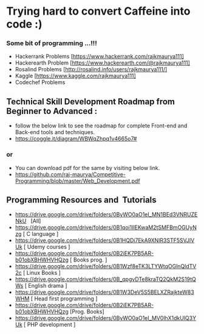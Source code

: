 Trying hard to convert Caffeine into code :)
=========================


### Some bit of programming ...!!!
 - Hackerrank Problems [https://www.hackerrank.com/rajkmaurya111]
 - Hackerearth Problem [https://www.hackerearth.com/@rajkmaurya111]
 - Rosalind Problems   [http://rosalind.info/users/rajkmaurya111/]
 - Kaggle [https://www.kaggle.com/rajkmaurya111]
 - Codechef Problems



## Technical Skill Development Roadmap from Beginner to Advanced :
 - follow the below link to see the roadmap for complete Front-end and Back-end tools and techniques.
 - https://coggle.it/diagram/WBWqZhpq1v4665o7#

### or
 - You can download pdf for the same by visiting below link.
 - https://github.com/raj-maurya/Competitive-Programming/blob/master/Web_Development.pdf
 
## Programming Resources and  Tutorials
 - https://drive.google.com/drive/folders/0ByWO0aO1eI_MN1BEd3VNRUZENkU   [All]
 - https://drive.google.com/drive/folders/0B1qoi1IlEKwaM2tSMFBmOGUyNzg   [ C language ]
 - https://drive.google.com/drive/folders/0B1HQDi7EkA9XNlR3STF5SVJIVUk   [ Udemy courses ]
 - https://drive.google.com/drive/folders/0B2iEK7PB5AR-b01obXBHWHVHQzg   [ Books prog. ]
 - https://drive.google.com/drive/folders/0B1Wzf8eTK3LTYWtqOGlnQldTV2c   [ Linux Books ]
 - https://drive.google.com/drive/folders/0B_qpgvDTe8kraTQ2QkM2S19tQWs   [ English drama ]
 - https://drive.google.com/drive/folders/0B1W3DeV5S5BELXZRajkteW83WHM   [ Head first programming ]
 - https://drive.google.com/drive/folders/0B2iEK7PB5AR-b01obXBHWHVHQzg   [Prog. Books]
 - https://drive.google.com/drive/folders/0ByWO0aO1eI_MV0lhX1dkUlQ3YUk   [ PHP development ]
